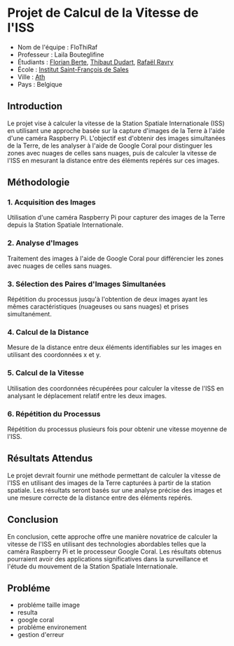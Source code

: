 # Projet de Calcul de la Vitesse de l'ISS
- Nom de l'équipe : FloThiRaf
- Professeur : Laila Bouteglifine
- Étudiants : [Florian Berte](https://github.com/xen0r-star), [Thibaut Dudart](https://github.com/thibautddrt), [Rafaël Ravry](https://github.com/xansterrr)
- École : [Institut Saint-François de Sales](https://maps.app.goo.gl/fj6R5pSYGHteDu2t7)
- Ville : [Ath](https://maps.app.goo.gl/BtFSd77azyfDAs5f6)
- Pays : Belgique

## Introduction
Le projet vise à calculer la vitesse de la Station Spatiale Internationale (ISS) en utilisant une approche basée sur la capture d'images de la Terre à l'aide d'une caméra Raspberry Pi. L'objectif est d'obtenir des images simultanées de la Terre, de les analyser à l'aide de Google Coral pour distinguer les zones avec nuages de celles sans nuages, puis de calculer la vitesse de l'ISS en mesurant la distance entre des éléments repérés sur ces images.

## Méthodologie
### 1. Acquisition des Images
Utilisation d'une caméra Raspberry Pi pour capturer des images de la Terre depuis la Station Spatiale Internationale.
### 2. Analyse d'Images
Traitement des images à l'aide de Google Coral pour différencier les zones avec nuages de celles sans nuages.
### 3. Sélection des Paires d'Images Simultanées
Répétition du processus jusqu'à l'obtention de deux images ayant les mêmes caractéristiques (nuageuses ou sans nuages) et prises simultanément.
### 4. Calcul de la Distance
Mesure de la distance entre deux éléments identifiables sur les images en utilisant des coordonnées x et y.
### 5. Calcul de la Vitesse
Utilisation des coordonnées récupérées pour calculer la vitesse de l'ISS en analysant le déplacement relatif entre les deux images.
### 6. Répétition du Processus
Répétition du processus plusieurs fois pour obtenir une vitesse moyenne de l'ISS.


## Résultats Attendus
Le projet devrait fournir une méthode permettant de calculer la vitesse de l'ISS en utilisant des images de la Terre capturées à partir de la station spatiale. Les résultats seront basés sur une analyse précise des images et une mesure correcte de la distance entre des éléments repérés.

## Conclusion
En conclusion, cette approche offre une manière novatrice de calculer la vitesse de l'ISS en utilisant des technologies abordables telles que la caméra Raspberry Pi et le processeur Google Coral. Les résultats obtenus pourraient avoir des applications significatives dans la surveillance et l'étude du mouvement de la Station Spatiale Internationale.




## Probléme
- probléme taille image
- resulta 
- google coral
- probléme environement
- gestion d'erreur